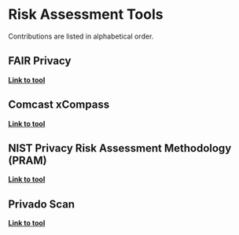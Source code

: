 # Risk Assessment Tools
Contributions are listed in alphabetical order.

## FAIR Privacy 

**[Link to tool](https://github.com/usnistgov/PrivacyEngCollabSpace/tree/master/tools/risk-assessment/FAIR-Privacy)**

## Comcast xCompass

**[Link to tool](https://github.com/Comcast/xCompass)**

## NIST Privacy Risk Assessment Methodology (PRAM)

**[Link to tool](https://github.com/usnistgov/PrivacyEngCollabSpace/tree/master/tools/risk-assessment/NIST-Privacy-Risk-Assessment-Methodology-PRAM)**

## Privado Scan 

**[Link to tool](https://github.com/Privado-Inc/privado)**
